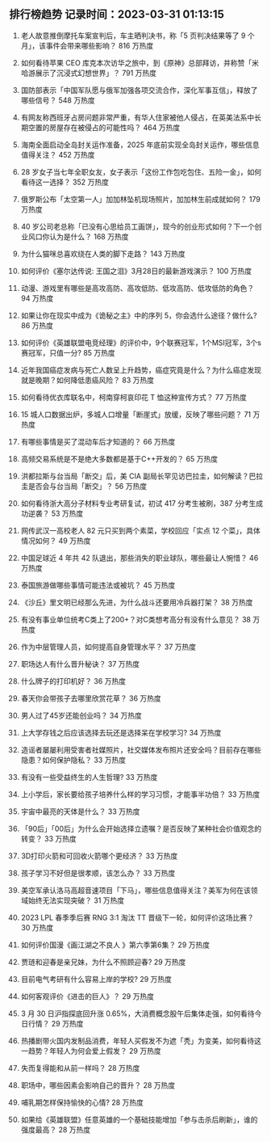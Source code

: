 
## 排行榜趋势 记录时间：2023-03-31 01:13:15
  
  1. 老人故意推倒摩托车案宣判后，车主晒判决书，称「5 页判决结果等了 9 个月」，该事件会带来哪些影响？ 816 万热度
    
  2. 如何看待苹果 CEO 库克本次访华之旅中，到《原神》总部拜访，并称赞「米哈游展示了沉浸式幻想世界」？ 791 万热度
    
  3. 国防部表示「中国军队愿与俄军加强各项交流合作，深化军事互信」，释放了哪些信号？ 548 万热度
    
  4. 有网友称西班牙占房问题非常严重，有华人住家被他人侵占，在英美法系中长期空置的房屋存在被侵占的可能性吗？ 464 万热度
    
  5. 海南全面启动全岛封关运作准备，2025 年底前实现全岛封关运作，哪些信息值得关注？ 452 万热度
    
  6. 28 岁女子当七年全职女友，女子表示「这份工作包吃包住、五险一金」，如何看待这一选择？ 352 万热度
    
  7. 俄罗斯公布「太空第一人」加加林坠机现场照片，加加林生前成就如何？ 179 万热度
    
  8. 40 岁公司老总称「已没有心思给员工画饼」，现今的创业形式如何？下一个创业风口你认为是什么？ 168 万热度
    
  9. 为什么猫咪总喜欢绕在人类的脚下走路？ 143 万热度
    
  10. 如何评价《塞尔达传说: 王国之泪》3月28日的最新游戏演示？ 100 万热度
    
  11. 动漫、游戏里有哪些是高攻高防、高攻低防、低攻高防、低攻低防的角色？ 94 万热度
    
  12. 如果让你在现实中成为《诡秘之主》中的序列 5，你会选什么途径？做什么? 86 万热度
    
  13. 如何评价《英雄联盟电竞经理》的评价中，9个联赛冠军，1个MSI冠军，3个s赛冠军，只值一分? 85 万热度
    
  14. 近年我国癌症发病与死亡人数呈上升趋势，癌症究竟是什么？为什么癌症发现就是晚期？如何降低患癌风险？ 83 万热度
    
  15. 如何看待优衣库联名中，柯南穿柯哀印花 T 恤这种宣传方式？ 77 万热度
    
  16. 15 城人口数据出炉，多城人口增量「断崖式」放缓，反映了哪些问题？ 71 万热度
    
  17. 有哪些事情是买了混动车后才知道的？ 66 万热度
    
  18. 高频交易系统是不是绝大多数都是基于C++开发的？ 65 万热度
    
  19. 洪都拉斯与台当局「断交」后，美 CIA 副局长罕见访巴拉圭，如何解读？巴拉圭是否会与台当局「断交」？ 56 万热度
    
  20. 如何看待浙大高分子材料专业考研复试，初试 417 分考生被刷，387 分考生成功逆袭？ 53 万热度
    
  21. 网传武汉一高校老人 82 元只买到两个素菜，学校回应「实点 12 个菜」，具体情况如何？ 49 万热度
    
  22. 中国足球近 4 年共 42 队退出，那些消失的职业球队，哪些最让人惋惜？ 46 万热度
    
  23. 泰国旅游做哪些事情可能违法或被坑？ 45 万热度
    
  24. 《沙丘》里文明已经那么先进，为什么战斗还要用冷兵器打架？ 38 万热度
    
  25. 有没有事业单位统考C类上了200+？对C类想考高分有没有什么意见？ 38 万热度
    
  26. 作为中层管理人员，如何提高自身管理水平？ 37 万热度
    
  27. 职场达人有什么晋升秘诀？ 37 万热度
    
  28. 什么牌子的打印机好？ 36 万热度
    
  29. 春天你会带孩子去哪里欣赏花草？ 36 万热度
    
  30. 男人过了45岁还能创业吗？ 34 万热度
    
  31. 上大学存钱之后应该选择去玩还是选择呆在学校学习? 34 万热度
    
  32. 造谣者屡屡利用受害者社媒照片，社交媒体发布照片还安全吗？目前存在哪些隐患？如何保护隐私？ 33 万热度
    
  33. 有没有一些受益终生的人生哲理? 33 万热度
    
  34. 上小学后，家长要给孩子培养什么样的学习习惯，才能事半功倍？ 33 万热度
    
  35. 宇宙中最亮的天体是什么？ 33 万热度
    
  36. 「90后」「00后」为什么会开始选择立遗嘱？是否反映了某种社会价值观念的转变？ 33 万热度
    
  37. 3D打印火箭和可回收火箭哪个更经济？ 33 万热度
    
  38. 孩子学习不好但是很孝顺，该怎么办？ 33 万热度
    
  39. 美空军承认洛马高超音速项目「下马」，哪些信息值得关注？美军为何在该领域始终无法实现突破？ 31 万热度
    
  40. 2023 LPL 春季季后赛 RNG 3:1 淘汰 TT 晋级下一轮，如何评价这场比赛？ 30 万热度
    
  41. 如何评价国漫《画江湖之不良人 》第六季第6集？ 29 万热度
    
  42. 贾琏和迎春是亲兄妹，为什么不照顾迎春? 29 万热度
    
  43. 目前电气考研有什么容易上岸的学校? 29 万热度
    
  44. 如何客观评价《进击的巨人》？ 29 万热度
    
  45. 3 月 30 日沪指探底回升涨 0.65%，大消费概念股午后集体走强，如何看待今日行情？ 29 万热度
    
  46. 热播剧带火国内发制品消费，年轻人买假发不为遮「秃」为变美，如何看待这一趋势？年轻人为何会爱上假发？ 29 万热度
    
  47. 失而复得能和从前一样吗？ 28 万热度
    
  48. 职场中，哪些因素会影响自己的晋升？ 28 万热度
    
  49. 哺乳期怎样保持愉快的心情? 28 万热度
    
  50. 如果给《英雄联盟》任意英雄的一个基础技能增加「参与击杀后刷新」，谁的强度最高？ 28 万热度
    